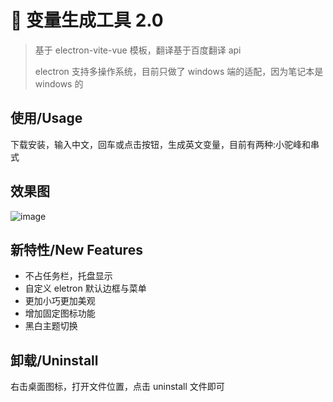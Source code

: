 # 🥳 变量生成工具 2.0

> 基于 electron-vite-vue 模板，翻译基于百度翻译 api
>
> electron 支持多操作系统，目前只做了 windows 端的适配，因为笔记本是 windows 的

## 使用/Usage

下载安装，输入中文，回车或点击按钮，生成英文变量，目前有两种:小驼峰和串式

## 效果图

![image](https://user-images.githubusercontent.com/57588553/174968234-a5ae1222-a834-4dbc-a529-f0c380b0dcba.png)

## 新特性/New Features

- 不占任务栏，托盘显示
- 自定义 eletron 默认边框与菜单
- 更加小巧更加美观
- 增加固定图标功能
- 黑白主题切换

## 卸载/Uninstall

右击桌面图标，打开文件位置，点击 uninstall 文件即可
